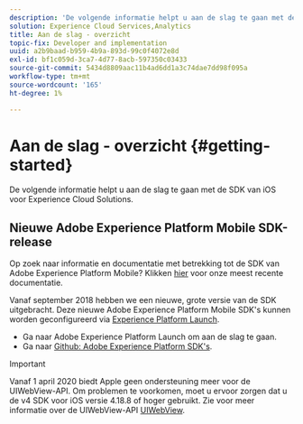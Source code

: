 ```yaml
---
description: 'De volgende informatie helpt u aan de slag te gaan met de SDK van iOS voor Experience Cloud Solutions '
solution: Experience Cloud Services,Analytics
title: Aan de slag - overzicht
topic-fix: Developer and implementation
uuid: a2b9baad-b959-4b9a-893d-99c0f4072e8d
exl-id: bf1c059d-3ca7-4d77-8acb-597350c03433
source-git-commit: 5434d8809aac11b4ad6dd1a3c74dae7dd98f095a
workflow-type: tm+mt
source-wordcount: '165'
ht-degree: 1%

---
```


# Aan de slag - overzicht {#getting-started}

De volgende informatie helpt u aan de slag te gaan met de SDK van iOS voor Experience Cloud Solutions.

## Nieuwe Adobe Experience Platform Mobile SDK-release

Op zoek naar informatie en documentatie met betrekking tot de SDK van Adobe Experience Platform Mobile? Klikken [hier](https://aep-sdks.gitbook.io/docs/) voor onze meest recente documentatie.

Vanaf september 2018 hebben we een nieuwe, grote versie van de SDK uitgebracht. Deze nieuwe Adobe Experience Platform Mobile SDK&#39;s kunnen worden geconfigureerd via [Experience Platform Launch](https://www.adobe.com/experience-platform/launch.html).

* Ga naar Adobe Experience Platform Launch om aan de slag te gaan.
* Ga naar [Github: Adobe Experience Platform SDK&#39;s](https://github.com/Adobe-Marketing-Cloud/acp-sdks).

>[!IMPORTANT]
>
>Vanaf 1 april 2020 biedt Apple geen ondersteuning meer voor de UIWebView-API. Om problemen te voorkomen, moet u ervoor zorgen dat u de v4 SDK voor iOS versie 4.18.8 of hoger gebruikt. Zie voor meer informatie over de UIWebView-API [UIWebView](https://developer.apple.com/documentation/uikit/uiwebview).
